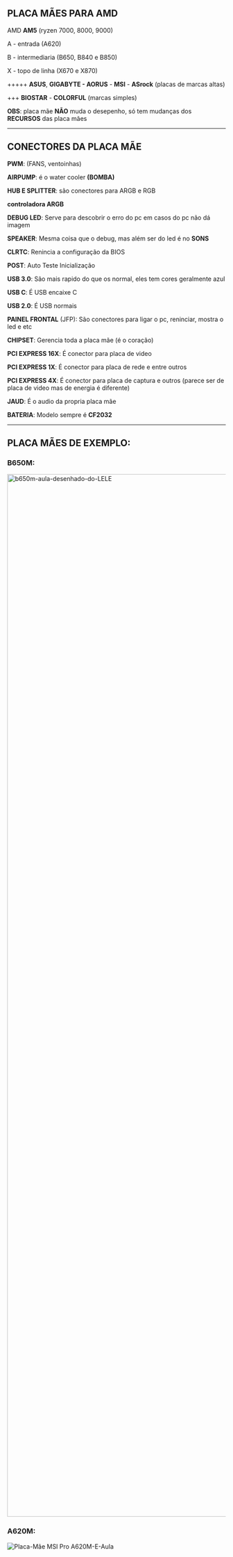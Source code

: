 ## PLACA MÃES PARA AMD

AMD  **AM5** (ryzen 7000, 8000, 9000)

A - entrada (A620)

B - intermediaria (B650, B840 e B850)

X - topo de linha (X670 e X870)

+++++ **ASUS**, **GIGABYTE - AORUS** - **MSI** - **ASrock** (placas de marcas altas)

+++ **BIOSTAR** - **COLORFUL** (marcas simples)

**OBS**: placa mãe **NÃO** muda o desepenho, só tem mudanças dos **RECURSOS** das placa mães

---

## CONECTORES DA PLACA MÃE

**PWM**: (FANS, ventoinhas)

**AIRPUMP**: é o water cooler **(BOMBA)**

**HUB E SPLITTER**: são conectores para ARGB e RGB

**controladora ARGB**

**DEBUG LED**: Serve para descobrir o erro do pc em casos do pc não dá imagem

**SPEAKER**: Mesma coisa que o debug, mas além ser do led é no **SONS**

**CLRTC**: Renincia a configuração da BIOS

**POST**: Auto Teste Inicialização

**USB 3.0**: São mais rapido do que os normal, eles tem cores geralmente azul

**USB C**: É USB encaixe C

**USB 2.0**: É USB normais

**PAINEL FRONTAL** (JFP): São conectores para ligar o pc, reninciar, mostra o led e etc

**CHIPSET**: Gerencia toda a placa mãe (é o coração)

**PCI EXPRESS 16X**: É conector para placa de video

**PCI EXPRESS 1X**: É conector para placa de rede e entre outros

**PCI EXPRESS 4X**: É conector para placa de captura e outros (parece ser de placa de video mas de energia é diferente)

**JAUD**: É o audio da propria placa mãe

**BATERIA**: Modelo sempre é **CF2032**

---

## PLACA MÃES DE EXEMPLO:

### B650M:
<img width="2400" height="2400" alt="b650m-aula-desenhado-do-LELE" src="https://github.com/user-attachments/assets/298d0865-614d-4df6-ab73-c66af69df63d" />

### A620M:
![Placa-Mãe MSI Pro A620M-E-Aula](https://github.com/user-attachments/assets/0ddd5693-3a25-428d-a11c-038c61a55a98)



